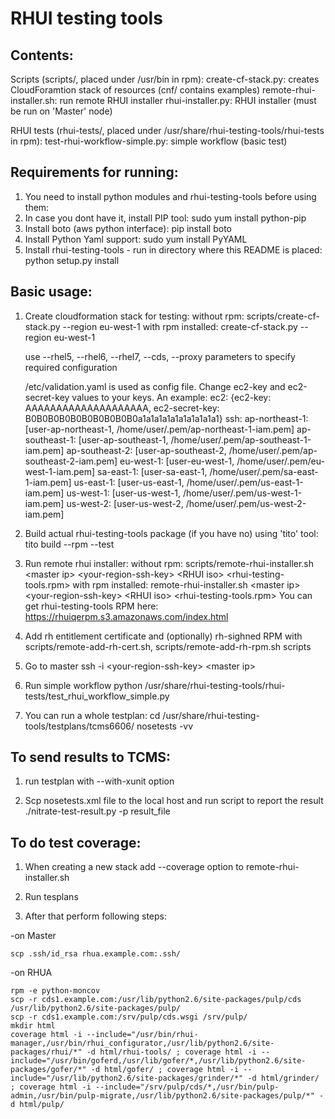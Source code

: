 RHUI testing tools
==================

Contents:
--------
Scripts (scripts/, placed under /usr/bin in rpm):
    create-cf-stack.py: creates CloudForamtion stack of resources (cnf/ contains examples)
    remote-rhui-installer.sh: run remote RHUI installer
    rhui-installer.py: RHUI installer (must be run on 'Master' node)

RHUI tests (rhui-tests/, placed under /usr/share/rhui-testing-tools/rhui-tests in rpm):
    test-rhui-workflow-simple.py: simple workflow (basic test)

Requirements for running:
------------------------
1) You need to install python modules and rhui-testing-tools before using them:
2) In case you dont have it, install PIP tool:
   sudo yum install python-pip
3) Install boto (aws python interface):
   pip install boto
4) Install Python Yaml support:
   sudo yum install PyYAML
5) Install rhui-testing-tools - run in directory where this README is placed:
   python setup.py install

Basic usage:
-----------
1) Create cloudformation stack for testing:
    without rpm:
        scripts/create-cf-stack.py  --region eu-west-1
    with rpm installed:
        create-cf-stack.py --region eu-west-1

    use --rhel5, --rhel6, --rhel7, --cds, --proxy parameters to specify required configuration

    /etc/validation.yaml is used as config file. Change ec2-key and ec2-secret-key values to your keys. An example:
    ec2: {ec2-key: AAAAAAAAAAAAAAAAAAAA, ec2-secret-key: B0B0B0B0B0B0B0B0B0B0a1a1a1a1a1a1a1a1a1a1}
    ssh:
      ap-northeast-1: [user-ap-northeast-1, /home/user/.pem/ap-northeast-1-iam.pem]
      ap-southeast-1: [user-ap-southeast-1, /home/user/.pem/ap-southeast-1-iam.pem]
      ap-southeast-2: [user-ap-southeast-2, /home/user/.pem/ap-southeast-2-iam.pem]
      eu-west-1: [user-eu-west-1, /home/user/.pem/eu-west-1-iam.pem]
      sa-east-1: [user-sa-east-1, /home/user/.pem/sa-east-1-iam.pem]
      us-east-1: [user-us-east-1, /home/user/.pem/us-east-1-iam.pem]
      us-west-1: [user-us-west-1, /home/user/.pem/us-west-1-iam.pem]
      us-west-2: [user-us-west-2, /home/user/.pem/us-west-2-iam.pem]

2) Build actual rhui-testing-tools package (if you have no) using 'tito' tool:
    tito build --rpm --test

3) Run remote rhui installer:
    without rpm:
        scripts/remote-rhui-installer.sh &lt;master ip&gt; &lt;your-region-ssh-key&gt; &lt;RHUI iso&gt; &lt;rhui-testing-tools.rpm&gt;
    with rpm installed:
        remote-rhui-installer.sh &lt;master ip&gt; &lt;your-region-ssh-key&gt; &lt;RHUI iso&gt; &lt;rhui-testing-tools.rpm&gt;
    You can get rhui-testing-tools RPM here: https://rhuiqerpm.s3.amazonaws.com/index.html

4) Add rh entitlement certificate and (optionally) rh-sighned RPM with scripts/remote-add-rh-cert.sh, scripts/remote-add-rh-rpm.sh 
   scripts

5) Go to master
    ssh -i &lt;your-region-ssh-key&gt; &lt;master ip&gt;

6) Run simple workflow
   python /usr/share/rhui-testing-tools/rhui-tests/test_rhui_workflow_simple.py

7) You can run a whole testplan:
   cd /usr/share/rhui-testing-tools/testplans/tcms6606/
   nosetests -vv


To send results to TCMS:
-----------------------
1) run testplan with --with-xunit option

2) Scp nosetests.xml file to the local host and run script to report the result ./nitrate-test-result.py -p <testplan ID>  result_file


To do test coverage:
-------------------
1) When creating a new stack add --coverage option to remote-rhui-installer.sh

2) Run tesplans

3) After that perform following steps:

-on Master

    scp .ssh/id_rsa rhua.example.com:.ssh/
-on RHUA

    rpm -e python-moncov
    scp -r cds1.example.com:/usr/lib/python2.6/site-packages/pulp/cds /usr/lib/python2.6/site-packages/pulp/
    scp -r cds1.example.com:/srv/pulp/cds.wsgi /srv/pulp/
    mkdir html
    coverage html -i --include="/usr/bin/rhui-manager,/usr/bin/rhui_configurator,/usr/lib/python2.6/site-packages/rhui/*" -d html/rhui-tools/ ; coverage html -i --include="/usr/bin/goferd,/usr/lib/gofer/*,/usr/lib/python2.6/site-packages/gofer/*" -d html/gofer/ ; coverage html -i --include="/usr/lib/python2.6/site-packages/grinder/*" -d html/grinder/ ; coverage html -i --include="/srv/pulp/cds/*,/usr/bin/pulp-admin,/usr/bin/pulp-migrate,/usr/lib/python2.6/site-packages/pulp/*" -d html/pulp/
